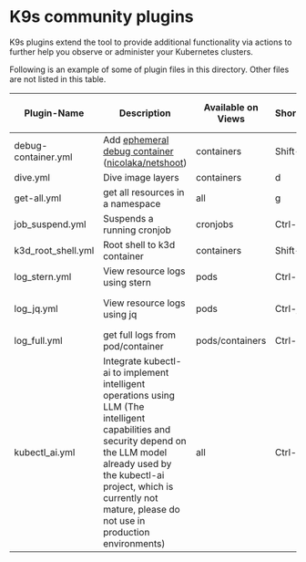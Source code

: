 # K9s community plugins

K9s plugins extend the tool to provide additional functionality via actions to further help you observe or administer your Kubernetes clusters.

Following is an example of some of plugin files in this directory. Other files are not listed in this table.

| Plugin-Name        | Description                                                | Available on Views | Shortcut | Kubectl plugin, external dependencies                                                 |
|--------------------|------------------------------------------------------------|--------------------|----------|---------------------------------------------------------------------------------------|
| debug-container.yml| Add [ephemeral debug container][1]<br>([nicolaka/netshoot][2]) | containers         | Shift-d  |                                                                                       |
| dive.yml           | Dive image layers                                          | containers         | d        | [Dive](https://github.com/wagoodman/dive)                                             |
| get-all.yml        | get all resources in a namespace                           | all                | g        | [Krew](https://krew.sigs.k8s.io/), [ketall](https://github.com/corneliusweig/ketall/) |
| job_suspend.yml    | Suspends a running cronjob                                 | cronjobs           | Ctrl-s   |                                                                                       |
| k3d_root_shell.yml | Root shell to k3d container                                | containers         | Shift-s  | [jq](https://stedolan.github.io/jq/)                                                  |
| log_stern.yml      | View resource logs using stern                             | pods               | Ctrl-l   |                                                                                       |
| log_jq.yml         | View resource logs using jq                                | pods               | Ctrl-j   | kubectl-plugins/kubectl-jq                                                            |
| log_full.yml       | get full logs from pod/container                           | pods/containers    | Ctrl-l   |                                                                                       |
| kubectl_ai.yml     | Integrate kubectl-ai to implement intelligent operations using LLM (The intelligent capabilities and security depend on the LLM model already used by the kubectl-ai project, which is currently not mature, please do not use in production environments)                            | all                | Ctrl-v   | [kubectl-ai](https://github.com/GoogleCloudPlatform/kubectl-ai)                                                                        |

[1]: https://kubernetes.io/docs/tasks/debug/debug-application/debug-running-pod/#ephemeral-container
[2]: https://github.com/nicolaka/netshoot
